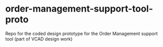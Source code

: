 # order-management-support-tool-proto
Repo for the coded design prototype for the Order Management support tool (part of VCAD design work)
